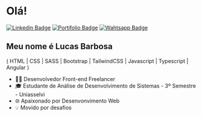 # Olá!

[![Linkedin Badge](https://img.shields.io/badge/-LinkedIn-4C27DC?style=flat-square&logo=Linkedin&logoColor=white&link=https://www.linkedin.com/in/lucasbarbosadev1/)](https://www.linkedin.com/in/lucasbarbosadev1/)
[![Portifolio Badge](https://img.shields.io/badge/-Portifólio-4C27DC?style=flat-square&logo=googlehome&logoColor=white&link=#)](#)
[![Wahtsapp Badge](https://img.shields.io/badge/-WhatsApp-4C27DC?style=flat-square&logo=whatsapp&logoColor=white&link=https://wa.me/5585987692718)](https://wa.me/5585987692718)

## Meu nome é Lucas Barbosa
( HTML | CSS | SASS | Bootstrap | TailwindCSS | Javascript | Typescript | Angular )

- 👩‍💻 Desenvolvedor Front-end Freelancer
- 🎓 Estudante de Análise de Desenvolvimento de Sistemas - 3º Semestre - Uniasselvi
- 🌐 Apaixonado por Desenvonvimento Web
- 💡 Movido por desafios

